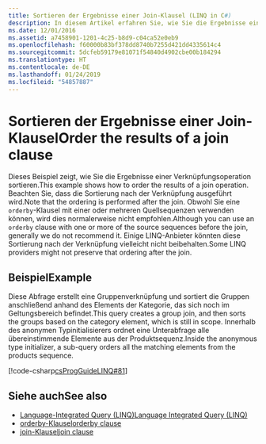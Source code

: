 ```yaml
---
title: Sortieren der Ergebnisse einer Join-Klausel (LINQ in C#)
description: In diesem Artikel erfahren Sie, wie Sie die Ergebnisse einer Join-Klausel in C# sortieren.
ms.date: 12/01/2016
ms.assetid: a7458901-1201-4c25-b8d9-c04ca52e0eb9
ms.openlocfilehash: f60000b83bf378dd8740b7255d421dd4335614c4
ms.sourcegitcommit: 5dcfeb59179e81071f54840d4902cbe00b184294
ms.translationtype: HT
ms.contentlocale: de-DE
ms.lasthandoff: 01/24/2019
ms.locfileid: "54857887"
---
```

# <a name="order-the-results-of-a-join-clause"></a><span data-ttu-id="b969b-103">Sortieren der Ergebnisse einer Join-Klausel</span><span class="sxs-lookup"><span data-stu-id="b969b-103">Order the results of a join clause</span></span>

<span data-ttu-id="b969b-104">Dieses Beispiel zeigt, wie Sie die Ergebnisse einer Verknüpfungsoperation sortieren.</span><span class="sxs-lookup"><span data-stu-id="b969b-104">This example shows how to order the results of a join operation.</span></span> <span data-ttu-id="b969b-105">Beachten Sie, dass die Sortierung nach der Verknüpfung ausgeführt wird.</span><span class="sxs-lookup"><span data-stu-id="b969b-105">Note that the ordering is performed after the join.</span></span> <span data-ttu-id="b969b-106">Obwohl Sie eine `orderby`-Klausel mit einer oder mehreren Quellsequenzen verwenden können, wird dies normalerweise nicht empfohlen.</span><span class="sxs-lookup"><span data-stu-id="b969b-106">Although you can use an `orderby` clause with one or more of the source sequences before the join, generally we do not recommend it.</span></span> <span data-ttu-id="b969b-107">Einige LINQ-Anbieter könnten diese Sortierung nach der Verknüpfung vielleicht nicht beibehalten.</span><span class="sxs-lookup"><span data-stu-id="b969b-107">Some LINQ providers might not preserve that ordering after the join.</span></span>

## <a name="example"></a><span data-ttu-id="b969b-108">Beispiel</span><span class="sxs-lookup"><span data-stu-id="b969b-108">Example</span></span>

<span data-ttu-id="b969b-109">Diese Abfrage erstellt eine Gruppenverknüpfung und sortiert die Gruppen anschließend anhand des Elements der Kategorie, das sich noch im Geltungsbereich befindet.</span><span class="sxs-lookup"><span data-stu-id="b969b-109">This query creates a group join, and then sorts the groups based on the category element, which is still in scope.</span></span> <span data-ttu-id="b969b-110">Innerhalb des anonymen Typinitialisierers ordnet eine Unterabfrage alle übereinstimmende Elemente aus der Produktsequenz.</span><span class="sxs-lookup"><span data-stu-id="b969b-110">Inside the anonymous type initializer, a sub-query orders all the matching elements from the products sequence.</span></span>

[!code-csharp[csProgGuideLINQ#81](~/samples/snippets/csharp/concepts/linq/how-to-order-the-results-of-a-join-clause_1.cs)]

## <a name="see-also"></a><span data-ttu-id="b969b-111">Siehe auch</span><span class="sxs-lookup"><span data-stu-id="b969b-111">See also</span></span>

- [<span data-ttu-id="b969b-112">Language-Integrated Query (LINQ)</span><span class="sxs-lookup"><span data-stu-id="b969b-112">Language Integrated Query (LINQ)</span></span>](index.md)
- [<span data-ttu-id="b969b-113">orderby-Klausel</span><span class="sxs-lookup"><span data-stu-id="b969b-113">orderby clause</span></span>](../language-reference/keywords/orderby-clause.md)
- [<span data-ttu-id="b969b-114">join-Klausel</span><span class="sxs-lookup"><span data-stu-id="b969b-114">join clause</span></span>](../language-reference/keywords/join-clause.md)
